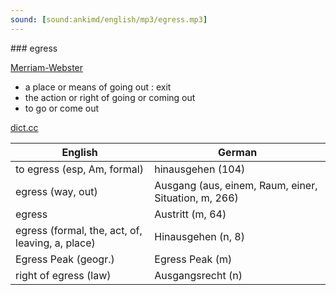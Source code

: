 ```yaml
---
sound: [sound:ankimd/english/mp3/egress.mp3]
---
```


\### egress

[Merriam-Webster](https://www.merriam-webster.com/dictionary/egress)

- a place or means of going out : exit
- the action or right of going or coming out
- to go or come out

[dict.cc](https://www.dict.cc/egress)

| English        | German       |
| -------------- | ------------ |
| to egress (esp, Am, formal) | hinausgehen (104) |
| egress (way, out) | Ausgang (aus, einem, Raum, einer, Situation, m, 266) |
| egress | Austritt (m, 64) |
| egress (formal, the, act, of, leaving, a, place) | Hinausgehen (n, 8) |
| Egress Peak (geogr.) | Egress Peak (m) |
| right of egress (law) | Ausgangsrecht (n) |
